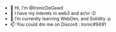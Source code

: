 - 👋 Hi, I’m @IronicDeGawd
- 👀 I have my interets in web3 and ar/vr :D
- 🌱 I’m currently learning WebDev, and Solidity  :p
- 📫 You could dm me on Discord : Ironic#9491

<!---
IronicDeGawd/IronicDeGawd is a ✨ special ✨ repository because its `README.md` (this file) appears on your GitHub profile.
You can click the Preview link to take a look at your changes.
--->
